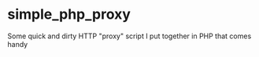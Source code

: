 simple_php_proxy
================

Some quick and dirty HTTP "proxy" script I put together in PHP that comes handy